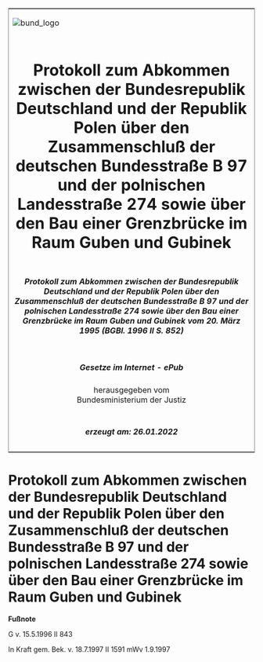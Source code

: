 <span id="DECKBLATT.html"></span>

<table border="0" frame="border" width="100%">

<tr valign="top">

<td align="left">

![bund\_logo](BfJ_2021_Web_de_de.gif)

</td>

<td align="right">

 

</td>

</tr>

<tr align="center" valign="middle">

<td colspan="2">

# Protokoll zum Abkommen zwischen der Bundesrepublik Deutschland und der Republik Polen über den Zusammenschluß der deutschen Bundesstraße B 97 und der polnischen Landesstraße 274 sowie über den Bau einer Grenzbrücke im Raum Guben und Gubinek

</td>

</tr>

<tr align="center" valign="middle">

<td colspan="2">

##### Protokoll zum Abkommen zwischen der Bundesrepublik Deutschland und der Republik Polen über den Zusammenschluß der deutschen Bundesstraße B 97 und der polnischen Landesstraße 274 sowie über den Bau einer Grenzbrücke im Raum Guben und Gubinek vom 20. März 1995 (BGBl. 1996 II S. 852)

</td>

</tr>

<tr align="center" valign="middle">

<td colspan="2">

  
  

##### Gesetze im Internet - ePub  
  
herausgegeben vom  
Bundesministerium der Justiz

</td>

</tr>

<tr align="center" valign="bottom">

<td colspan="2">

  
  

##### erzeugt am: 26.01.2022

</td>

</tr>

</table>

<span id="BJNR085220996.html"></span>

# Protokoll zum Abkommen zwischen der Bundesrepublik Deutschland und der Republik Polen über den Zusammenschluß der deutschen Bundesstraße B 97 und der polnischen Landesstraße 274 sowie über den Bau einer Grenzbrücke im Raum Guben und Gubinek

<div>

  
**Fußnote**

<div class="jnhtml">

<div>

<div class="jurAbsatz">

G v. 15.5.1996 II 843

</div>

<div class="jurAbsatz">

  
In Kraft gem. Bek. v. 18.7.1997 II 1591 mWv 1.9.1997

</div>

</div>

</div>

</div>
